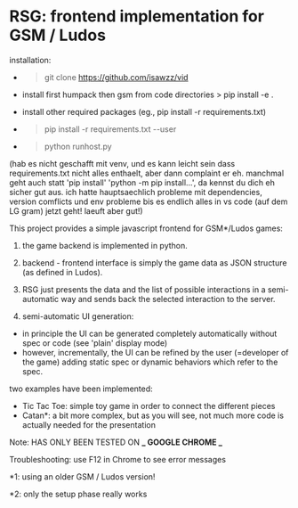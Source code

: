 # RSG: frontend implementation for GSM / Ludos

installation:

- > git clone https://github.com/isawzz/vid

- install first humpack then gsm from code directories > pip install -e . 

- install other required packages (eg., pip install -r requirements.txt)
- > pip install -r requirements.txt --user

- > python runhost.py

(hab es nicht geschafft mit venv, und es kann leicht sein dass requirements.txt nicht alles enthaelt, aber dann complaint er eh. manchmal geht auch statt 'pip install' 'python -m pip install...', da kennst du dich eh sicher gut aus. ich hatte hauptsaechlich probleme mit dependencies, version comflicts und env probleme bis es endlich alles in vs code (auf dem LG gram) jetzt geht! laeuft aber gut!)

This project provides a simple javascript frontend for GSM\*/Ludos games:

1. the game backend is implemented in python.

2. backend - frontend interface is simply the game data as JSON structure (as defined in Ludos).

3. RSG just presents the data and the list of possible interactions in a semi-automatic way and sends back the selected interaction to the server.

4. semi-automatic UI generation:

- in principle the UI can be generated completely automatically without spec or code (see 'plain' display mode)
- however, incrementally, the UI can be refined by the user (=developer of the game) adding static spec or dynamic behaviors which refer to the spec.

two examples have been implemented:

- Tic Tac Toe: simple toy game in order to connect the different pieces
- Catan\*: a bit more complex, but as you will see, not much more code is actually needed for the presentation

Note: HAS ONLY BEEN TESTED ON **_ GOOGLE CHROME _**

Troubleshooting: use F12 in Chrome to see error messages

\*1: using an older GSM / Ludos version!

\*2: only the setup phase really works
